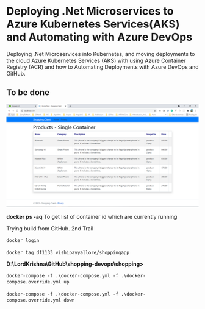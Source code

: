 # Deploying .Net Microservices to Azure Kubernetes Services(AKS) and Automating with Azure DevOps
Deploying .Net Microservices into Kubernetes, and moving deployments to the cloud Azure Kubernetes Services (AKS) with using Azure Container Registry (ACR) and how to Automating Deployments with Azure DevOps and GitHub.

## To be done

![Web API Output|150x150](./documentation/images/UILookAndFeel.PNG)

**docker ps -aq** To get list of container id which are currently running

Trying build from GitHub. 2nd Trail

```
docker login

docker tag df1133 vishipayyallore/shoppingapp
```

**D:\LordKrishna\GitHub\shopping-devops\shopping>**

```
docker-compose -f .\docker-compose.yml -f .\docker-compose.override.yml up

docker-compose -f .\docker-compose.yml -f .\docker-compose.override.yml down
```